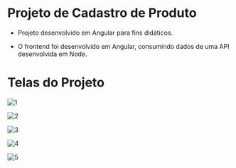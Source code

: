 # Projeto de Cadastro de Produto

- Projeto desenvolvido em Angular para fins didáticos.

- O frontend foi desenvolvido em Angular, consumindo dados de uma API desenvolvida em Node.

# Telas do Projeto

![1](https://user-images.githubusercontent.com/81260083/216144639-08764e0f-f48b-4685-9849-e4c4be1a9d94.png)

![2](https://user-images.githubusercontent.com/81260083/216144656-11e301fa-a9ed-4705-bbd9-8322b576818a.png)

![3](https://user-images.githubusercontent.com/81260083/216144668-684275c3-6c72-48e9-b425-c1aa40dd4d97.png)

![4](https://user-images.githubusercontent.com/81260083/216144683-13499070-d2e8-421e-9d46-fbb191d39019.png)

![5](https://user-images.githubusercontent.com/81260083/216144703-3879b8fb-041c-407e-bf9c-74a50c42c7ce.png)

